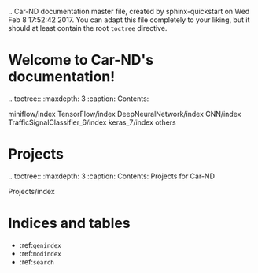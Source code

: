 .. Car-ND documentation master file, created by
   sphinx-quickstart on Wed Feb  8 17:52:42 2017.
   You can adapt this file completely to your liking, but it should at least
   contain the root `toctree` directive.

Welcome to Car-ND's documentation!
==================================

.. toctree::
   :maxdepth: 3
   :caption: Contents:

   miniflow/index
   TensorFlow/index
   DeepNeuralNetwork/index
   CNN/index
   TrafficSignalClassifier_6/index
   keras_7/index
   others

Projects
========

.. toctree::
   :maxdepth: 3
   :caption: Contents: Projects for Car-ND

   Projects/index


Indices and tables
==================

* :ref:`genindex`
* :ref:`modindex`
* :ref:`search`
